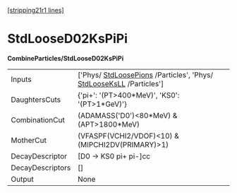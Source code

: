 [[stripping21r1 lines]](./stripping21r1-index)

# StdLooseD02KsPiPi

**CombineParticles/StdLooseD02KsPiPi**

|                  |                                                                                                                                        |
|------------------|----------------------------------------------------------------------------------------------------------------------------------------|
| Inputs           | ['Phys/ [StdLoosePions](./stripping21r1-stdloosepions) /Particles', 'Phys/ [StdLooseKsLL](./stripping21r1-stdlooseksll) /Particles'] |
| DaughtersCuts    | {'pi+': '(PT\>400\*MeV)', 'KS0': '(PT\>1\*GeV)'}                                                                                       |
| CombinationCut   | (ADAMASS('D0')\<80\*MeV) & (APT\>1800\*MeV)                                                                                            |
| MotherCut        | (VFASPF(VCHI2/VDOF)\<10) & (MIPCHI2DV(PRIMARY)\>1)                                                                                     |
| DecayDescriptor  | [D0 -\> KS0 pi+ pi-]cc                                                                                                               |
| DecayDescriptors | []                                                                                                                                   |
| Output           | None                                                                                                                                   |
